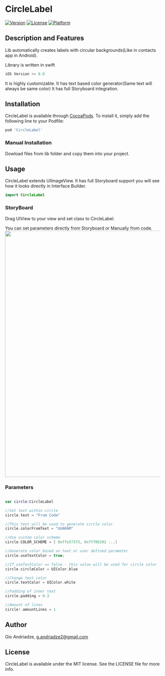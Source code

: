 # CircleLabel

[![Version](https://img.shields.io/cocoapods/v/CircleLabel.svg?style=flat)](http://cocoapods.org/pods/CircleLabel)
[![License](https://img.shields.io/cocoapods/l/CircleLabel.svg?style=flat)](http://cocoapods.org/pods/CircleLabel)
[![Platform](https://img.shields.io/cocoapods/p/CircleLabel.svg?style=flat)](http://cocoapods.org/pods/CircleLabel)

## Description and Features

Lib automatically creates labels with circular backgrounds(Like in contacts app in Android).

Library is written in swift
```swift
iOS Version >= 8.0
```

It is highly customizable.
It has text based color generator(Same text will always be same color)
It has full Storyboard integration.

## Installation

CircleLabel is available through [CocoaPods](http://cocoapods.org).
To install it, simply add the following line to your Podfile:

```ruby
pod 'CircleLabel'
```

### Manual Installation

Dowload files from lib folder and copy them into your project.


## Usage

CircleLabel extends UIImageView. It has full Storyboard support you will see how it looks directly in Interface Builder.


```swift
import CircleLabel
```

### StoryBoard
Drag UIView to your view and set class to CircleLabel.

You can set parameters directly from Storyboard or Manually from code.
<img src="https://i.imgur.com/bLpKgz4.png" width="800">



### Parameters
```swift

var circle:CircleLabel

//Set text within circle
circle.text = "From Code"

//This text will be used to generate circle color
circle.colorFromText = "GUARAM"

//Use custom color scheme
circle.COLOR_SCHEME = [ 0xffe57373, 0xfff06292 ...]

//Generate color based on text or user defined parameter
circle.useTextColor = true;

//If useTextColor == false - this value will be used for circle color
circle.circleColor = UIColor.blue

//Change text color
circle.textColor = UIColor.white

//Padding of inner text
circle.padding = 0.3

//Amount of lines
circle!.amountLines = 1

```


## Author

Gio Andriadze, g.andriadze2@gmail.com

## License

CircleLabel is available under the MIT license. See the LICENSE file for more info.
